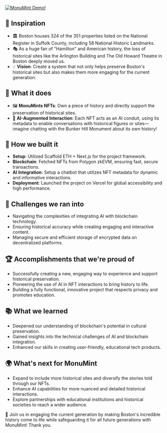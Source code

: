 [![MonuMint Demo!](https://img.youtube.com/vi/9VtFP-IHFlM/0.jpg)](https://youtu.be/9VtFP-IHFlM)

## 🌟 Inspiration
- 🏛️ Boston houses 324 of the 351 properties listed on the National Register in Suffolk County, including 58 National Historic Landmarks.
- 🎭 As a huge fan of "Hamilton" and American history, the loss of historical sites like the Arlington Building and The Old Howard Theatre in Boston deeply moved us.
- 💡 **Vision**: Create a system that not only helps preserve Boston's historical sites but also makes them more engaging for the current generation.

## 🚀 What it does
- 🖼️ **MonuMints NFTs**: Own a piece of history and directly support the preservation of historical sites.
- 🤖 **AI-Augmented Interaction**: Each NFT acts as an AI conduit, using its metadata to enable conversations with historical figures or sites—imagine chatting with the Bunker Hill Monument about its own history!

## 🔧 How we built it
- **Setup**: Utilized Scaffold ETH + Next.js for the project framework.
- **Blockchain**: Fetched NFTs from Polygon zkEVM, ensuring fast, secure transactions.
- **AI Integration**: Setup a chatbot that utilizes NFT metadata for dynamic and informative interactions.
- **Deployment**: Launched the project on Vercel for global accessibility and high performance.

## 🚧 Challenges we ran into
- Navigating the complexities of integrating AI with blockchain technology.
- Ensuring historical accuracy while creating engaging and interactive content.
- Managing secure and efficient storage of encrypted data on decentralized platforms.

## 🏆 Accomplishments that we're proud of
- Successfully creating a new, engaging way to experience and support historical preservation.
- Pioneering the use of AI in NFT interactions to bring history to life.
- Building a fully functional, innovative project that respects privacy and promotes education.

## 📚 What we learned
- Deepened our understanding of blockchain's potential in cultural preservation.
- Gained insights into the technical challenges of AI and blockchain integration.
- Enhanced our skills in creating user-friendly, educational tech products.

## 🌍 What's next for MonuMint
- Expand to include more historical sites and diversify the stories told through our NFTs.
- Enhance AI capabilities for more nuanced and detailed historical interactions.
- Explore partnerships with educational institutions and historical societies to reach a wider audience.

🎉 Join us in engaging the current generation by making Boston's incredible history come to life while safeguarding it for all future generations with MonuMint! Thank you.
